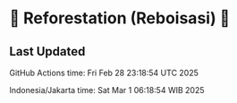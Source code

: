 
# 🌳 Reforestation (Reboisasi) 🌲

## Last Updated

GitHub Actions time: Fri Feb 28 23:18:54 UTC 2025

Indonesia/Jakarta time: Sat Mar  1 06:18:54 WIB 2025
